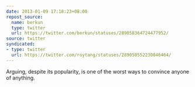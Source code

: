 ```yaml
---
date: 2013-01-09 17:18:23+08:00
repost_source:
  name: berkun
  type: twitter
  url: https://twitter.com/berkun/statuses/289058364724477952/
source: twitter
syndicated:
- type: twitter
  url: https://twitter.com/roytang/statuses/289058552230846464/
---
```


Arguing, despite its popularity, is one of the worst ways to convince anyone of anything.